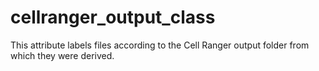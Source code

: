 # cellranger_output_class
This attribute labels files according to the Cell Ranger output folder from which they were derived.
